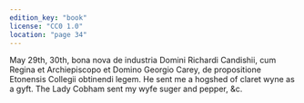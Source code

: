 ```yaml
---
edition_key: "book"
license: "CC0 1.0"
location: "page 34"
---
```

May 29th, 30th, bona nova de industria Domini Richardi Candishii,
cum Regina et Archiepiscopo et Domino Georgio Carey, de
propositione Etonensis Collegii obtinendi legem. He sent me a
hogshed of claret wyne as a gyft. The Lady Cobham sent my wyfe
suger and pepper, &c.
